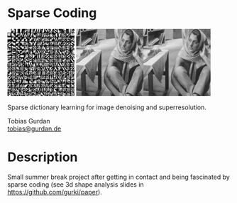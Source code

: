 Sparse Coding
============

<img src="results/dict.png" width=30% />
<img src="results/denoising/gaussian_50/denoising_L2.png" width=60% />

Sparse dictionary learning for image denoising and superresolution.

Tobias Gurdan<br>
tobias@gurdan.de<br>

Description 
===
Small summer break project after getting in contact and being fascinated by sparse coding (see 3d shape analysis slides in https://github.com/gurki/paper).
